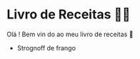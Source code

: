 # Livro de Receitas :man_cook:

Olá ! Bem vin do ao meu livro de receitas :wave:

* Strognoff de frango

  
